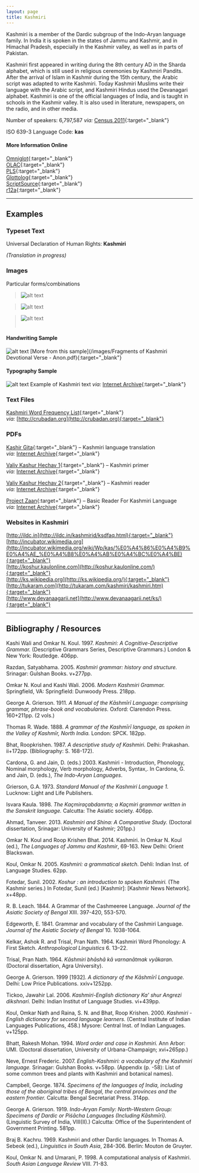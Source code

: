 ```yaml
---
layout: page
title: Kashmiri
---
```


Kashmiri is a member of the Dardic subgroup of the Indo-Aryan language family. In India it is spoken in the states of Jammu and Kashmir, and in Himachal Pradesh, especially in the Kashmir valley, as well as in parts of Pakistan. 

Kashmiri first appeared in writing during the 8th century AD in the Sharda alphabet, which is still used in religious ceremonies by Kashmiri Pandits. After the arrival of Islam in Kashmir during the 15th century, the Arabic script was adapted to write Kashmiri. Today Kashmiri Muslims write their language with the Arabic script, and Kashmiri Hindus used the Devanagari alphabet. Kashmiri is one of the official languages of India, and is taught in schools in the Kashmir valley. It is also used in literature, newspapers, on the radio, and in other media.

Number of speakers: 6,797,587 *via:* [Census 2011](../devanagari-overview/Census-of-India-2011-Language.pdf){:target="_blank"}  

ISO 639-3 Language Code: **kas**  

#### More Information Online

[Omniglot](https://omniglot.com/writing/kashmiri.htm){:target="_blank"}  
[OLAC](http://www.language-archives.org/language/kas){:target="_blank"}  
[PLS](http://www.peopleslinguisticsurvey.org/bhasha-sample.aspx?id=121){:target="_blank"}  
[Glottolog](https://glottolog.org/resource/languoid/id/kash1277){:target="_blank"}  
[ScriptSource](https://www.scriptsource.org/cms/scripts/page.php?item_id=language_detail&key=kas){:target="_blank"}  
[r12a](https://r12a.github.io/scripts/devanagari/kashmiri){:target="_blank"}

-----

## Examples

### Typeset Text

Universal Declaration of Human Rights: **Kashmiri**

*(Translation in progress)*


### Images

Particular forms/combinations
>![alt text](/images/01.png)  

>![alt text](/images/02.png)  

>![alt text](/images/03.png)  
 &nbsp;  


#### Handwriting Sample

![alt text](/images/kashmiri-handwriting-1.png)
[More from this sample](/images/Fragments of Kashmiri Devotional Verse - Anon.pdf){:target="_blank"}


#### Typography Sample

![alt text](/images/kashmiri.png)
Example of Kashmiri text
*via:* [Internet Archive](https://archive.org/details/bashi-kashmiri-shiv-ji-krandigami){:target="_blank"}


### Text Files

[Kashmiri Word Frequency List](/basic-info/kashmiri-word-frequency.txt){:target="_blank"}  
*via:* [http://crubadan.org](http://crubadan.org){:target="_blank"}


### PDFs

[Kashir Gita](/samples/Kashmiri-01.pdf){:target="_blank"} – Kashmiri language translation  
*via:* [Internet Archive](https://archive.org/details/KashirGitaGitaInKashmiri1970KarishinJooDhar){:target="_blank"}

[Valiv Kashur Hechav 1](/samples/Kashmiri-02.pdf){:target="_blank"} – Kashmiri primer  
*via:* [Internet Archive](https://archive.org/details/dli.language.2252){:target="_blank"}

[Valiv Kashur Hechav 2](/samples/Kashmiri-03.pdf){:target="_blank"} – Kashmiri reader  
*via:* [Internet Archive](http://www.link.com){:target="_blank"}

[Project Zaan](/samples/Kashmiri-04.pdf){:target="_blank"} – Basic Reader For Kashmiri Language  
*via:* [Internet Archive](https://archive.org/details/basic-reader-for-kashmiri-language){:target="_blank"}


### Websites in Kashmiri

[http://ildc.in](http://ildc.in/kashmirid/ksdfaq.html){:target="_blank"}  
[http://incubator.wikimedia.org](http://incubator.wikimedia.org/wiki/Wp/kas/%E0%A4%86%E0%A4%B9%E0%A4%AE_%E0%A4%B8%E0%A4%AB%E0%A4%BC%E0%A4%BE){:target="_blank"}  
[http://koshur.kaulonline.com](http://koshur.kaulonline.com/){:target="_blank"}  
[http://ks.wikipedia.org](http://ks.wikipedia.org/){:target="_blank"}  
[http://tukaram.com](http://tukaram.com/kashmiri/kashmiri.htm){:target="_blank"}  
[http://www.devanaagarii.net](http://www.devanaagarii.net/ks/){:target="_blank"}


-----

## Bibliography / Resources

Kashi Wali and Omkar N. Koul. 1997. *Kashmiri: A Cognitive-Descriptive Grammar.* (Descriptive Grammars Series, Descriptive Grammars.) London & New York: Routledge. 406pp.

Razdan, Satyabhama. 2005. *Kashmiri grammar: history and structure.* Srinagar: Gulshan Books. v+277pp.

Omkar N. Koul and Kashi Wali. 2006. *Modern Kashmiri Grammar.* Springfield, VA: Springfield: Dunwoody Press. 218pp.

George A. Grierson. 1911. *A Manual of the Kāshmīrī Language: comprising grammar, phrase-book and vocabularies.* Oxford: Clarendon Press. 160+211pp. (2 vols.)

Thomas R. Wade. 1888. *A grammar of the Kashmīrī language, as spoken in the Valley of Kashmīr, North India.* London: SPCK. 182pp.

Bhat, Roopkrishen. 1987. *A descriptive study of Kashmiri.* Delhi: Prakashan. ii+172pp. (Bibliography: S. 168-172).

Cardona, G. and Jain, D. (eds.) 2003. Kashmiri - Introduction, Phonology, Nominal morphology, Verb morphology, Adverbs, Syntax,. In Cardona, G. and Jain, D. (eds.), *The Indo-Aryan Languages*.

Grierson, G.A. 1973. *Standard Manual of the Kashmiri Language 1.* Lucknow: Light and Life Publishers.

Isvara Kaula. 1898. *The Kaçmiraçabdamrta; a Kaçmiri grammar written in the Sanskrit language.* Calcutta: The Asiatic society. 406pp.

Ahmad, Tanveer. 2013. *Kashmiri and Shina: A Comparative Study.* (Doctoral dissertation, Srinagar: University of Kashmir; 201pp.)

Omkar N. Koul and Roop Krishen Bhat. 2014. Kashmiri. In Omkar N. Koul (ed.), *The Languages of Jammu and Kashmir*, 69-163. New Delhi: Orient Blackswan.

Koul, Omkar N. 2005. *Kashmiri: a grammatical sketch.* Dehli: Indian Inst. of Language Studies. 62pp.

Fotedar, Sunil. 2002. *Koshur : an introduction to spoken Kashmiri.* (The Kashmir series.) In  Fotedar, Sunil (ed.) [Kashmir]: [Kashmir News Network]. x+48pp.

R. B. Leach. 1844. A Grammar of the Cashmeeree Language. *Journal of the Asiatic Society of Bengal* XIII. 397-420, 553-570.

Edgeworth, E. 1841. Grammar and vocabulary of the Cashmiri Language. *Journal of the Asiatic Society of Bengal* 10. 1038-1064.

Kelkar, Ashok R. and Trisal, Pran Nath. 1964. Kashmiri Word Phonology: A First Sketch. *Anthropological Linguistics* 6. 13–22.

Trisal, Pran Nath. 1964. *Kāshmiri bhāshā kā varnanātmak vyākaran.* (Doctoral dissertation, Agra University).

George A. Grierson. 1999 [1932]. *A dictionary of the Kāshmīrī Language.* Delhi: Low Price Publications. xxiv+1252pp.

Tickoo, Jawahir Lal. 2006. *Kashmiri-English dictionary Ka' shur Angrezi dikshnari.* Delhi: Indian Institut of Language Studies. vi+439pp.

Koul, Omkar Nath and Raina, S. N. and Bhat, Roop Krishen. 2000. *Kashmiri - English dictionary for second language learners.* (Central Institute of Indian Languages Publications, 458.) Mysore: Central Inst. of Indian Languages. v+125pp.

Bhatt, Rakesh Mohan. 1994. *Word order and case in Kashmiri.* Ann Arbor: UMI. (Doctoral dissertation, University of Urbana-Champaign; xvi+265pp.)

Neve, Ernest Frederic. 2007. *English-Kashmiri: a vocabulary of the Kashmiri language.* Srinagar: Gulshan Books. v+58pp. (Appendix (p. -58): List of some common trees and plants with Kashmiri and botanical names).

Campbell, George. 1874. *Specimens of the languages of India, including those of the aboriginal tribes of Bengal, the central provinces and the eastern frontier.* Calcutta: Bengal Secretariat Press. 314pp.

George A. Grierson. 1919. *Indo-Aryan Family: North-Western Group: Specimens of Dardic or Piśācha Languages (Including Kāshmīrī).* (Linguistic Survey of India, VIII(II).) Calcutta: Office of the Superintendent of Government Printing. 581pp.

Braj B. Kachru. 1969. Kashmiri and other Dardic languages. In Thomas A. Sebeok (ed.), *Linguistics in South Asia*, 284-306. Berlin: Mouton de Gruyter.

Koul, Omkar N. and Umarani, P. 1998. A computational analysis of Kashmiri. *South Asian Language Review* VIII. 71-83.
